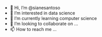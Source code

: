 - 👋 Hi, I’m @sianesantoso
- 👀 I’m interested in data science
- 🌱 I’m currently learning computer science
- 💞️ I’m looking to collaborate on ...
- 📫 How to reach me ...

<!---
sianesantoso/sianesantoso is a ✨ special ✨ repository because its `README.md` (this file) appears on your GitHub profile.
You can click the Preview link to take a look at your changes.
--->
